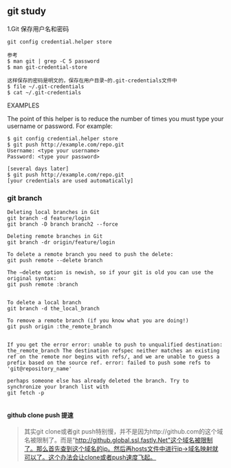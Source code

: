 ## git study

1.Git 保存用户名和密码

	git config credential.helper store
	
	参考
	$ man git | grep -C 5 password
	$ man git-credential-store
	
	这样保存的密码是明文的，保存在用户目录~的.git-credentials文件中
	$ file ~/.git-credentials
	$ cat ~/.git-credentials


EXAMPLES

The point of this helper is to reduce the number of times you must type your username or password. For example:

	$ git config credential.helper store
	$ git push http://example.com/repo.git
	Username: <type your username>
	Password: <type your password>

	[several days later]
	$ git push http://example.com/repo.git
	[your credentials are used automatically]


### git branch
```
Deleting local branches in Git
git branch -d feature/login
git branch -D branch branch2 --force

Deleting remote branches in Git
git branch -dr origin/feature/login

To delete a remote branch you need to push the delete:
git push remote --delete branch

The –delete option is newish, so if your git is old you can use the original syntax:
git push remote :branch


To delete a local branch
git branch -d the_local_branch

To remove a remote branch (if you know what you are doing!)
git push origin :the_remote_branch


If you get the error error: unable to push to unqualified destination: the_remote_branch The destination refspec neither matches an existing ref on the remote nor begins with refs/, and we are unable to guess a prefix based on the source ref. error: failed to push some refs to 'git@repository_name'

perhaps someone else has already deleted the branch. Try to synchronize your branch list with
git fetch -p 


```

#### github clone push 提速

>其实git clone或者git push特别慢，并不是因为http://github.com的这个域名被限制了。而是"http://github.global.ssl.fastly.Net"这个域名被限制了。那么首先查到这个域名的ip。然后再hosts文件中进行ip->域名映射就可以了。这个办法会让clone或者push速度飞起。
